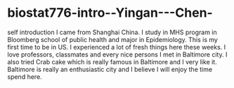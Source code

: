 # biostat776-intro--Yingan---Chen-
self introduction
 I came from Shanghai China.  I study in MHS program in Bloomberg school of public health and major in Epidemiology.
This is my first time to be in US. I experienced a lot of fresh things here these weeks. I love professors, classmates and every nice persons I met in Baltimore city. I also tried Crab cake which is really famous in Baltimore and I very like it. Baltimore is really an enthusiastic city and I believe I will enjoy the time spend here. 
